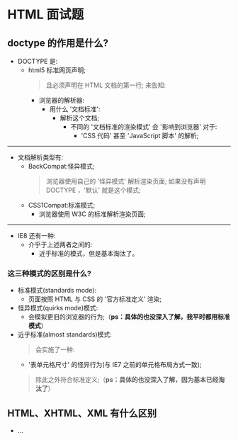 # HTML 面试题

## doctype 的作用是什么?

- DOCTYPE 是:
  - html5 标准网⻚声明;
    > 且必须声明在 HTML 文档的第一行;
    > 来告知:
      - 浏览器的解析器:
        - 用什么 '文档标准':
          - 解析这个文档;
            - 不同的 '文档标准的渲染模式' 会 '影响到浏览器' 对于:
              - 'CSS 代码' 甚至 'JavaScript 脚本' 的解析;

---

- 文档解析类型有:
  - BackCompat:怪异模式;
    > 浏览器使用自己的 '怪异模式' 解析渲染⻚面;
    > 如果没有声明 DOCTYPE ，'默认' 就是这个模式;
  - CSS1Compat:标准模式;
    - 浏览器使用 W3C 的标准解析渲染⻚面;

---

- IE8 还有一种:
  - 介乎于上述两者之间的:
    - 近乎标准的模式，但是基本淘汰了。

### 这三种模式的区别是什么?

- 标准模式(standards mode):
  - ⻚面按照 HTML 与 CSS 的 '官方标准定义' 渲染;
- 怪异模式(quirks mode)模式:
  - 会模拟更旧的浏览器的行为;（**ps：具体的也没深入了解，我平时都用标准模式**）
- 近乎标准(almost standards)模式:
  > 会实施了一种:
    - '表单元格尺寸' 的怪异行为(与 IE7 之前的单元格布局方式一致);
  > 除此之外符合标准定义;（**ps：具体的也没深入了解，因为基本已经淘汰了**）

## HTML、XHTML、XML 有什么区别

- ...

